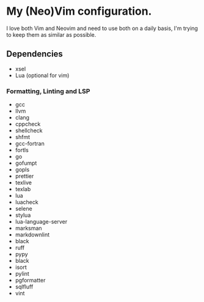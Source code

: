 # My (Neo)Vim configuration.
I love both Vim and Neovim and need to use both on a daily basis, I'm trying to keep them as similar as possible.

## Dependencies
 - xsel
 - Lua (optional for vim)

### Formatting, Linting and LSP
- gcc
- llvm
- clang
- cppcheck
- shellcheck
- shfmt
- gcc-fortran
- fortls
- go
- gofumpt
- gopls
- prettier
- texlive
- texlab
- lua
- luacheck 
- selene
- stylua
- lua-language-server
- marksman
- markdownlint
- black
- ruff
- pypy
- black
- isort
- pylint
- pgformatter
- sqlfluff
- vint
